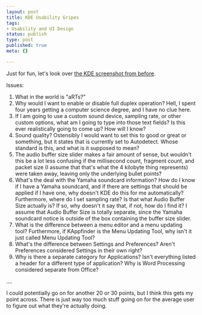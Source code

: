 ```yaml
--- 
layout: post
title: KDE Usability Gripes
tags: 
- Usability and UI Design
status: publish
type: post
published: true
meta: {}

---
```

Just for fun, let's look over <a href="http://kde.org/screenshots/images/3.1/fullsize/94.png">the KDE screenshot from before</a>.

Issues:
1. What in the world is "aRTs?"
2. Why would I want to enable or disable full duplex operation? Hell, I spent four years getting a computer science degree, and I have no clue here.
3. If I am going to use a custom sound device, sampling rate, or other custom options, what am I going to type into those text fields? Is this ever realistically going to come up? How will I know?
4. Sound quality? Ostensibly I would want to set this to good or great or something, but it states that is currently set to Autodetect. Whose standard is this, and what is it supposed to mean?
5. The audio buffer size slider makes a fair amount of sense, but wouldn't this be a lot less confusing if the millisecond count, fragment count, and packet size (I assume that that's what the 4 kilobyte thing represents) were taken away, leaving only the underlying bullet points?
6. What's the deal with the Yamaha soundcard information? How do I know if I have a Yamaha soundcard, and if there are settings that should be applied if I have one, why doesn't KDE do this for me automatically? Furthermore, where do I set sampling rate? Is that what Audio Buffer Size actually is? If so, why doesn't it say that, if not, how do I find it? I assume that Audio Buffer Size is totally separate, since the Yamaha soundcard notice is outside of the box containing the buffer size slider.
7. What is the difference between a menu editor and a menu updating tool? Furthermore, if KAppfinder is the Menu Updating Tool, why isn't it just called Menu Updating Tool?
8. What's the difference between Settings and Preferences? Aren't Preferences considered Settings in their own right?
9. Why is there a separate category for Applications? Isn't everything listed a header for a different type of application? Why is Word Processing considered separate from Office?

....


I could potentially go on for another 20 or 30 points, but I think this gets my point across. There is just way too much stuff going on for the average user to figure out what they're actually doing.
